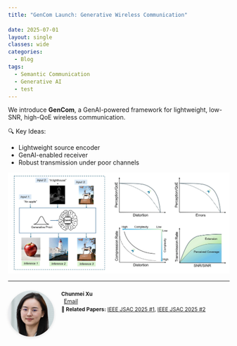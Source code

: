 ```yaml
---
title: "GenCom Launch: Generative Wireless Communication"
 
date: 2025-07-01
layout: single
classes: wide
categories:
  - Blog
tags:
  - Semantic Communication
  - Generative AI
  - test
---
```




We introduce **GenCom**, a GenAI-powered framework for lightweight, low-SNR, high-QoE wireless communication.

🔍 Key Ideas:
- Lightweight source encoder 
- GenAI-enabled receiver
- Robust transmission under poor channels

![Architecture](/assets/images/gencom.jpg)

---
<div style="margin-top: 1.5em; margin-bottom: 2em; display: flex; align-items: flex-start;">
  <img src="/assets/images/cx.jpg" alt="Chunmei Xu" style="width: 105px; height: 105px; border-radius: 50%; object-fit: cover; margin-right: 16px; box-shadow: 0 2px 6px rgba(0, 0, 0, 0.1);">
  <div>
    <p style="margin: 0; font-weight: bold; font-size: 0.85em;">Chunmei Xu</p>  
    <p style="margin: 0;">
      <i class="fas fa-fw fa-envelope-square" style="margin-right: 6px;"></i>
      <a href="mailto:chunmei.xu@surrey.ac.uk" style="font-size: 0.9em;">Email </a>
    </p>
    <p style="margin-top: 0.2em; font-size: 0.85em;">
      <strong>📄 Related Papers:</strong>
      <a href="https://arxiv.org/abs/2504.08922" target="_blank">IEEE JSAC 2025 #1</a>,
      <a href="https://ieeexplore.ieee.org/abstract/document/10960413" target="_blank">IEEE JSAC 2025 #2</a>
    </p>
  </div>
</div>
 


